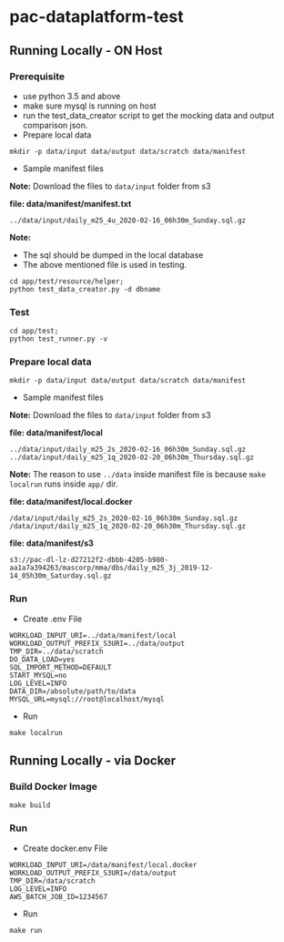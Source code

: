 # pac-dataplatform-test

## Running Locally - ON Host

### Prerequisite

- use python 3.5 and above
- make sure mysql is running on host
- run the test_data_creator script to get the mocking data and output comparison json.
- Prepare local data

```
mkdir -p data/input data/output data/scratch data/manifest
```

- Sample manifest files

**Note:** Download the files to `data/input` folder from s3

**file: data/manifest/manifest.txt**
```
../data/input/daily_m25_4u_2020-02-16_06h30m_Sunday.sql.gz
```

**Note:** 

  - The sql should be dumped in the local database
  - The above mentioned file is used in testing.
```
cd app/test/resource/helper;
python test_data_creator.py -d dbname
```

### Test

```
cd app/test;
python test_runner.py -v
```

### Prepare local data

```
mkdir -p data/input data/output data/scratch data/manifest
```

- Sample manifest files

**Note:** Download the files to `data/input` folder from s3

**file: data/manifest/local**
```
../data/input/daily_m25_2s_2020-02-16_06h30m_Sunday.sql.gz
../data/input/daily_m25_1q_2020-02-20_06h30m_Thursday.sql.gz
```

**Note:** The reason to use `../data` inside manifest file is because `make localrun` runs inside `app/` dir.

**file: data/manifest/local.docker**
```
/data/input/daily_m25_2s_2020-02-16_06h30m_Sunday.sql.gz
/data/input/daily_m25_1q_2020-02-20_06h30m_Thursday.sql.gz
```

**file: data/manifest/s3**
```
s3://pac-dl-lz-d27212f2-dbbb-4205-b980-aa1a7a394263/mascorp/mma/dbs/daily_m25_3j_2019-12-14_05h30m_Saturday.sql.gz
```

### Run

- Create .env File
```
WORKLOAD_INPUT_URI=../data/manifest/local
WORKLOAD_OUTPUT_PREFIX_S3URI=../data/output
TMP_DIR=../data/scratch
DO_DATA_LOAD=yes
SQL_IMPORT_METHOD=DEFAULT
START_MYSQL=no
LOG_LEVEL=INFO
DATA_DIR=/absolute/path/to/data
MYSQL_URL=mysql://root@localhost/mysql
```

- Run
```
make localrun
```

## Running Locally - via Docker

### Build Docker Image

```
make build
```

### Run

- Create docker.env File
```
WORKLOAD_INPUT_URI=/data/manifest/local.docker
WORKLOAD_OUTPUT_PREFIX_S3URI=/data/output
TMP_DIR=/data/scratch
LOG_LEVEL=INFO
AWS_BATCH_JOB_ID=1234567
```

- Run
```
make run
```
